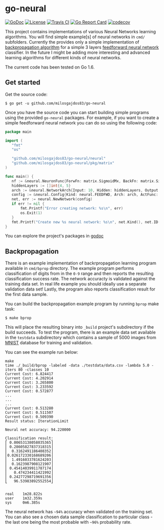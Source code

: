 # go-neural

[![GoDoc](https://godoc.org/github.com/milosgajdos83/go-neural?status.svg)](https://godoc.org/github.com/milosgajdos83/go-neural)
[![License](https://img.shields.io/:license-apache-blue.svg)](https://opensource.org/licenses/Apache-2.0)
[![Travis CI](https://travis-ci.org/milosgajdos83/go-neural.svg?branch=master)](https://travis-ci.org/milosgajdos83/go-neural)
[![Go Report Card](https://goreportcard.com/badge/milosgajdos83/go-neural)](https://goreportcard.com/report/github.com/milosgajdos83/go-neural)
[![codecov](https://codecov.io/gh/milosgajdos83/go-neural/branch/master/graph/badge.svg)](https://codecov.io/gh/milosgajdos83/go-neural)

This project contains implementations of various Neural Networks learning algorithms. You will find simple example[s] of neural networks in `cmd/` subfolders. Currently the provides only a simple implementation of [backpropagation algorithm](https://en.wikipedia.org/wiki/Backpropagation) for a simple 3 layers [feedforward neural network](https://en.wikipedia.org/wiki/Feedforward_neural_network) classifier. In the future I might be adding more interesting and advanced learning algorithms for different kinds of neural networks.

The current code has been tested on Go 1.6.

## Get started

Get the source code:

```
$ go get -u github.com/milosgajdos83/go-neural
```
 
 Once you have the source code you can start building simple programs using the provided `go-neural` packages. For example, if you want to create a simple feedforward neural network you can do so using the following code:
 
 ```go
 package main

import (
	"fmt"
	"os"

	"github.com/milosgajdos83/go-neural/neural"
	"github.com/milosgajdos83/go-neural/pkg/matrix"
)

func main() {
	nf := &neural.NeuronFunc{ForwFn: matrix.SigmoidMx, BackFn: matrix.SigmoidGradMx}
	hiddenLayers := []int{4, 5}
	arch := &neural.NetworkArch{Input: 10, Hidden: hiddenLayers, Output: 10}
	config := &neural.Config{Kind: neural.FEEDFWD, Arch: arch, ActFunc: nf}
	net, err := neural.NewNetwork(config)
	if err != nil {
		fmt.Printf("Error creating network: %s\n", err)
		os.Exit(1)
	}
	fmt.Printf("Create new %s neural network: %s\n", net.Kind(), net.ID())
}
```

You can explore the project's packages in [godoc](https://godoc.org/github.com/milosgajdos83/go-neural)

## Backpropagation

There is an example implementation of backrpropagation learning program available in `cmd/bprop` directory. The example program performs classification of digits from in the `0-9` range and then reports the resulting classification success rate. The network accuracty is validated against the training data set. In real life example you should ideally use a separate validation data set! Lastly, the program also reports classification result for the first data sample.

You can build the backpropagation example program by running `bprop` make task:

```
$ make bprop
```

This will place the resulting binary into `_build` project's subdirectory if the build succeeds. To test the program, there is an example data set available in the `testdata` subdirectory which contains a sample of 5000 images from [MNIST](http://yann.lecun.com/exdb/mnist/) database for training and validation.

You can see the example run below:

```
make
time ./_build/bprop -labeled -data ./testdata/data.csv -lambda 5.0 -iters 80 -classes 10
Current Cost: 6.824417
Current Cost: 4.202914
Current Cost: 3.265800
Current Cost: 3.233592
Current Cost: 0.572877
...
...
...
Current Cost: 0.513280
Current Cost: 0.511507
Current Cost: 0.509390
Result status: IterationLimit

Neural net accuracy: 94.220000

Classification result:
⎡ 0.00653138058035365⎤
⎢ 0.28605827837318315⎥
⎢  0.3162491186408352⎥
⎢0.026172330168689206⎥
⎢  1.4916033781624203⎥
⎢  0.1623987908121907⎥
⎢ 0.45414039911787174⎥
⎢   0.474234411421992⎥
⎢ 0.24277298719691356⎥
⎣   96.53983892552554⎦


real    1m28.822s
user    1m32.359s
sys     0m6.385s
```

The neural network has `~94%` accuracy when validated on the training set.
You can also see a chosen data sample classification to particular class - the last one being the most probable with `~96%` probability rate.
